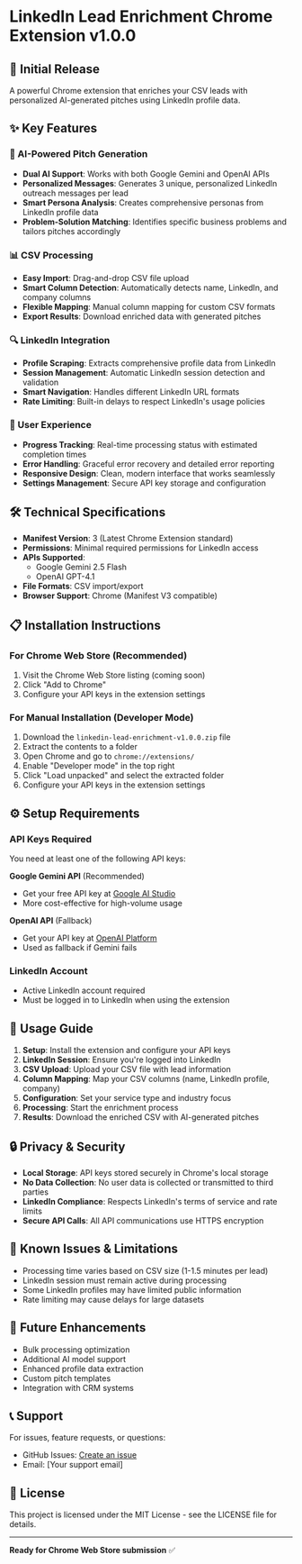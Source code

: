 # LinkedIn Lead Enrichment Chrome Extension v1.0.0

## 🚀 Initial Release

A powerful Chrome extension that enriches your CSV leads with personalized AI-generated pitches using LinkedIn profile data.

## ✨ Key Features

### 🤖 AI-Powered Pitch Generation
- **Dual AI Support**: Works with both Google Gemini and OpenAI APIs
- **Personalized Messages**: Generates 3 unique, personalized LinkedIn outreach messages per lead
- **Smart Persona Analysis**: Creates comprehensive personas from LinkedIn profile data
- **Problem-Solution Matching**: Identifies specific business problems and tailors pitches accordingly

### 📊 CSV Processing
- **Easy Import**: Drag-and-drop CSV file upload
- **Smart Column Detection**: Automatically detects name, LinkedIn, and company columns
- **Flexible Mapping**: Manual column mapping for custom CSV formats
- **Export Results**: Download enriched data with generated pitches

### 🔍 LinkedIn Integration
- **Profile Scraping**: Extracts comprehensive profile data from LinkedIn
- **Session Management**: Automatic LinkedIn session detection and validation
- **Smart Navigation**: Handles different LinkedIn URL formats
- **Rate Limiting**: Built-in delays to respect LinkedIn's usage policies

### 🎯 User Experience
- **Progress Tracking**: Real-time processing status with estimated completion times
- **Error Handling**: Graceful error recovery and detailed error reporting
- **Responsive Design**: Clean, modern interface that works seamlessly
- **Settings Management**: Secure API key storage and configuration

## 🛠️ Technical Specifications

- **Manifest Version**: 3 (Latest Chrome Extension standard)
- **Permissions**: Minimal required permissions for LinkedIn access
- **APIs Supported**: 
  - Google Gemini 2.5 Flash
  - OpenAI GPT-4.1
- **File Formats**: CSV import/export
- **Browser Support**: Chrome (Manifest V3 compatible)

## 📋 Installation Instructions

### For Chrome Web Store (Recommended)
1. Visit the Chrome Web Store listing (coming soon)
2. Click "Add to Chrome"
3. Configure your API keys in the extension settings

### For Manual Installation (Developer Mode)
1. Download the `linkedin-lead-enrichment-v1.0.0.zip` file
2. Extract the contents to a folder
3. Open Chrome and go to `chrome://extensions/`
4. Enable "Developer mode" in the top right
5. Click "Load unpacked" and select the extracted folder
6. Configure your API keys in the extension settings

## ⚙️ Setup Requirements

### API Keys Required
You need at least one of the following API keys:

**Google Gemini API** (Recommended)
- Get your free API key at [Google AI Studio](https://aistudio.google.com/)
- More cost-effective for high-volume usage

**OpenAI API** (Fallback)
- Get your API key at [OpenAI Platform](https://platform.openai.com/)
- Used as fallback if Gemini fails

### LinkedIn Account
- Active LinkedIn account required
- Must be logged in to LinkedIn when using the extension

## 🚦 Usage Guide

1. **Setup**: Install the extension and configure your API keys
2. **LinkedIn Session**: Ensure you're logged into LinkedIn
3. **CSV Upload**: Upload your CSV file with lead information
4. **Column Mapping**: Map your CSV columns (name, LinkedIn profile, company)
5. **Configuration**: Set your service type and industry focus
6. **Processing**: Start the enrichment process
7. **Results**: Download the enriched CSV with AI-generated pitches

## 🔒 Privacy & Security

- **Local Storage**: API keys stored securely in Chrome's local storage
- **No Data Collection**: No user data is collected or transmitted to third parties
- **LinkedIn Compliance**: Respects LinkedIn's terms of service and rate limits
- **Secure API Calls**: All API communications use HTTPS encryption

## 🐛 Known Issues & Limitations

- Processing time varies based on CSV size (1-1.5 minutes per lead)
- LinkedIn session must remain active during processing
- Some LinkedIn profiles may have limited public information
- Rate limiting may cause delays for large datasets

## 🔄 Future Enhancements

- Bulk processing optimization
- Additional AI model support
- Enhanced profile data extraction
- Custom pitch templates
- Integration with CRM systems

## 📞 Support

For issues, feature requests, or questions:
- GitHub Issues: [Create an issue](https://github.com/emmanuelallan/linkedin-lead-enrichment-chrome/issues)
- Email: [Your support email]

## 📄 License

This project is licensed under the MIT License - see the LICENSE file for details.

---

**Ready for Chrome Web Store submission** ✅